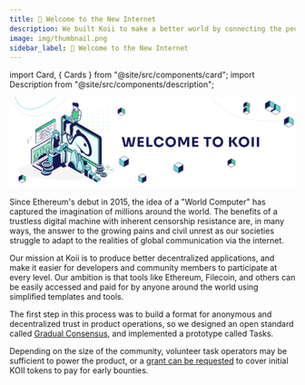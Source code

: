 ```yaml
---
title: 🎏 Welcome to the New Internet
description: We built Koii to make a better world by connecting the people that live in it.
image: img/thumbnail.png
sidebar_label: 🎏 Welcome to the New Internet
---
```


import Card, { Cards } from "@site/src/components/card";
import Description from "@site/src/components/description";

![banner](<./img/Welcome to Koii-X.svg>)

<Description text="We built Koii to make a better world by connecting the people that live in it." />

Since Ethereum's debut in 2015, the idea of a "World Computer" has captured the imagination of millions around the world. The benefits of a trustless digital machine with inherent censorship resistance are, in many ways, the answer to the growing pains and civil unrest as our societies struggle to adapt to the realities of global communication via the internet.

Our mission at Koii is to produce better decentralized applications, and make it easier for developers and community members to participate at every level. Our ambition is that tools like Ethereum, Filecoin, and others can be easily accessed and paid for by anyone around the world using simplified templates and tools. &#x20;

The first step in this process was to build a format for anonymous and decentralized trust in product operations, so we designed an open standard called [Gradual Consensus](/develop/microservices-and-tasks/what-are-tasks/gradual-consensus), and implemented a prototype called Tasks.

Depending on the size of the community, volunteer task operators may be sufficient to power the product, or a [grant can be requested](https://share.hsforms.com/1ATBOuLeqSCa-WCEBU8Ky0Ac20dg) to cover initial KOII tokens to pay for early bounties.&#x20;

<Cards>
  <Card
    title="<p>🔥 <strong>Impact</strong></p>"
    description=" <p>We've redesigned the web from the ground up to reward contributions fairly. Whether you're a creator, developer, a fan, or just want to connect with family and friends, <em>Koii pays you.</em></p>"
    link="impact"
    linkText="Earn passive income with Koii"
    svgName="impact"
    cardPerRow="2"
  />
  <Card
    title="<p>🌊 <strong>Social Technology</strong></p>"
    description="<p>Include your community in the value stream by using community hardware, and providing transparent systems for attention tracking, content storage, value transfer, and indexing.</p>"
    link="social-tech"
    linkText="Start building community-run apps"
    svgName="socialTech"
    cardPerRow="2"
  />
  <Card
    title="<p>🛠️ <strong>Tools</strong></p>"
    description=" <p>Building something great is a waste of time if no one can use it. That's why we've built industry-leading tools to secure your assets, trade your personal compute power, and onboard your community.</p>"
    link="tools"
    linkText="Try out the Koii Tools"
    svgName="tools"
    cardPerRow="2"
  />
  <Card
    title="<p>💡 <strong>Philosophy of Decentralization</strong></p>"
    description=" <p>For too long, power has been concentrated to just a small part of the world's population. The internet has the power to fix this, but not the way it's been built so far.</p>"
    link="philosophy"
    linkText="Learn more about why Koii was built"
    svgName="philosophy"
    cardPerRow="2"
  />
</Cards>
